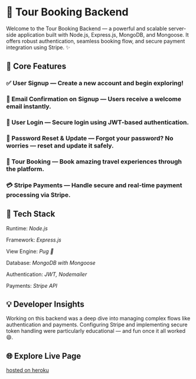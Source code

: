 # 🧭 Tour Booking Backend
Welcome to the Tour Booking Backend — a powerful and scalable server-side application built with Node.js, Express.js, MongoDB, and Mongoose. It offers robust authentication, seamless booking flow, and secure payment integration using Stripe. ✨

## 🚀 Core Features

### ✅ User Signup — Create a new account and begin exploring!

### 📧 Email Confirmation on Signup — Users receive a welcome email instantly.

### 🔐 User Login — Secure login using JWT-based authentication.

### 🔁 Password Reset & Update — Forgot your password? No worries — reset and update it safely.

### 📆 Tour Booking — Book amazing travel experiences through the platform.

### 💳 Stripe Payments — Handle secure and real-time payment processing via Stripe.



## 🧰 Tech Stack

Runtime: *Node.js*

Framework: *Express.js*

View Engine: *Pug 🐶*

Database: *MongoDB with Mongoose*

Authentication: *JWT, Nodemailer*

Payments: *Stripe API*

## 💡 Developer Insights

Working on this backend was a deep dive into managing complex flows like authentication and payments. Configuring Stripe and implementing secure token handling were particularly educational — and fun once it all worked 😄.

## 🌐 Explore Live Page
[hosted on heroku](https://natours-makodoli-6d7aa6af7798.herokuapp.com/)



